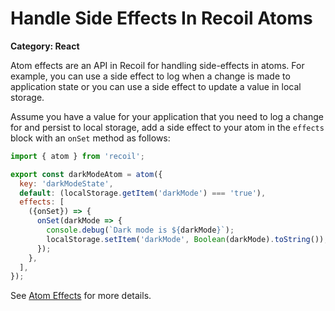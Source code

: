 # Handle Side Effects In Recoil Atoms

__Category: React__

Atom effects are an API in Recoil for handling side-effects in atoms. For example, you can use a side effect to log when a change is made to application state or you can use a side effect to update a value in local storage.

Assume you have a value for your application that you need to log a change for and persist to local storage, add a side effect to your atom in the `effects` block with an `onSet` method as follows:

```javascript
import { atom } from 'recoil';

export const darkModeAtom = atom({
  key: 'darkModeState',
  default: (localStorage.getItem('darkMode') === 'true'),
  effects: [
    ({onSet}) => {
      onSet(darkMode => {
        console.debug(`Dark mode is ${darkMode}`);
        localStorage.setItem('darkMode', Boolean(darkMode).toString());
      });
    },
  ],
});
```

See [Atom Effects](https://recoiljs.org/docs/guides/atom-effects/) for more details.
